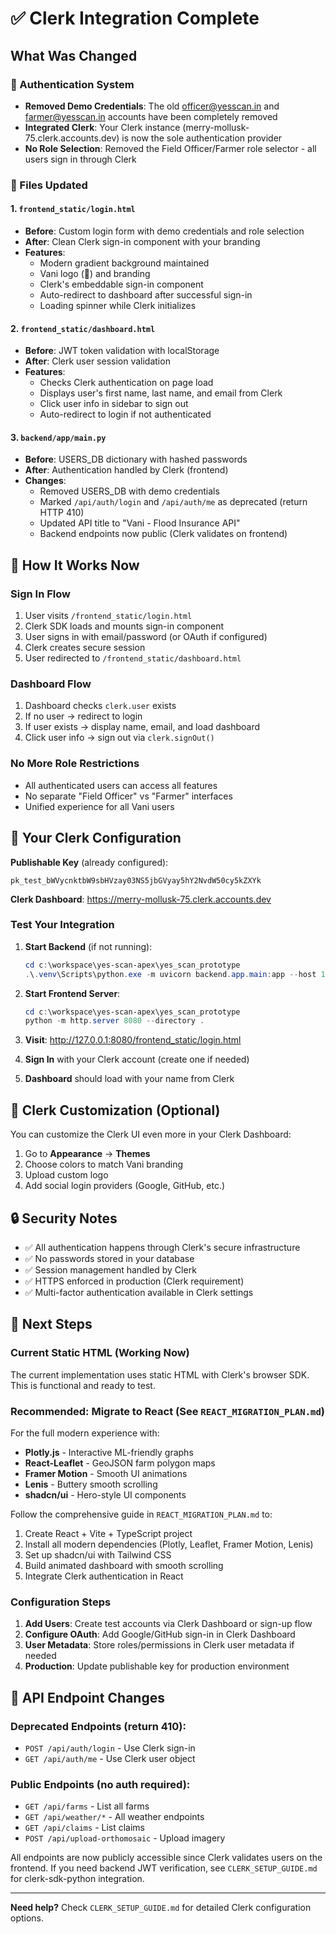 # ✅ Clerk Integration Complete

## What Was Changed

### 🔐 Authentication System
- **Removed Demo Credentials**: The old officer@yesscan.in and farmer@yesscan.in accounts have been completely removed
- **Integrated Clerk**: Your Clerk instance (merry-mollusk-75.clerk.accounts.dev) is now the sole authentication provider
- **No Role Selection**: Removed the Field Officer/Farmer role selector - all users sign in through Clerk

### 📄 Files Updated

#### 1. `frontend_static/login.html`
- **Before**: Custom login form with demo credentials and role selection
- **After**: Clean Clerk sign-in component with your branding
- **Features**:
  - Modern gradient background maintained
  - Vani logo (🌊) and branding
  - Clerk's embeddable sign-in component
  - Auto-redirect to dashboard after successful sign-in
  - Loading spinner while Clerk initializes

#### 2. `frontend_static/dashboard.html`
- **Before**: JWT token validation with localStorage
- **After**: Clerk user session validation
- **Features**:
  - Checks Clerk authentication on page load
  - Displays user's first name, last name, and email from Clerk
  - Click user info in sidebar to sign out
  - Auto-redirect to login if not authenticated

#### 3. `backend/app/main.py`
- **Before**: USERS_DB dictionary with hashed passwords
- **After**: Authentication handled by Clerk (frontend)
- **Changes**:
  - Removed USERS_DB with demo credentials
  - Marked `/api/auth/login` and `/api/auth/me` as deprecated (return HTTP 410)
  - Updated API title to "Vani - Flood Insurance API"
  - Backend endpoints now public (Clerk validates on frontend)

## 🎯 How It Works Now

### Sign In Flow
1. User visits `/frontend_static/login.html`
2. Clerk SDK loads and mounts sign-in component
3. User signs in with email/password (or OAuth if configured)
4. Clerk creates secure session
5. User redirected to `/frontend_static/dashboard.html`

### Dashboard Flow
1. Dashboard checks `clerk.user` exists
2. If no user → redirect to login
3. If user exists → display name, email, and load dashboard
4. Click user info → sign out via `clerk.signOut()`

### No More Role Restrictions
- All authenticated users can access all features
- No separate "Field Officer" vs "Farmer" interfaces
- Unified experience for all Vani users

## 🔧 Your Clerk Configuration

**Publishable Key** (already configured):
```
pk_test_bWVycnktbW9sbHVzay03NS5jbGVyay5hY2NvdW50cy5kZXYk
```

**Clerk Dashboard**: https://merry-mollusk-75.clerk.accounts.dev

### Test Your Integration

1. **Start Backend** (if not running):
   ```powershell
   cd c:\workspace\yes-scan-apex\yes_scan_prototype
   .\.venv\Scripts\python.exe -m uvicorn backend.app.main:app --host 127.0.0.1 --port 8000 --reload
   ```

2. **Start Frontend Server**:
   ```powershell
   cd c:\workspace\yes-scan-apex\yes_scan_prototype
   python -m http.server 8080 --directory .
   ```

3. **Visit**: http://127.0.0.1:8080/frontend_static/login.html

4. **Sign In** with your Clerk account (create one if needed)

5. **Dashboard** should load with your name from Clerk

## 🎨 Clerk Customization (Optional)

You can customize the Clerk UI even more in your Clerk Dashboard:

1. Go to **Appearance** → **Themes**
2. Choose colors to match Vani branding
3. Upload custom logo
4. Add social login providers (Google, GitHub, etc.)

## 🔒 Security Notes

- ✅ All authentication happens through Clerk's secure infrastructure
- ✅ No passwords stored in your database
- ✅ Session management handled by Clerk
- ✅ HTTPS enforced in production (Clerk requirement)
- ✅ Multi-factor authentication available in Clerk settings

## 🚀 Next Steps

### Current Static HTML (Working Now)
The current implementation uses static HTML with Clerk's browser SDK. This is functional and ready to test.

### Recommended: Migrate to React (See `REACT_MIGRATION_PLAN.md`)

For the full modern experience with:
- **Plotly.js** - Interactive ML-friendly graphs
- **React-Leaflet** - GeoJSON farm polygon maps  
- **Framer Motion** - Smooth UI animations
- **Lenis** - Buttery smooth scrolling
- **shadcn/ui** - Hero-style UI components

Follow the comprehensive guide in `REACT_MIGRATION_PLAN.md` to:
1. Create React + Vite + TypeScript project
2. Install all modern dependencies (Plotly, Leaflet, Framer Motion, Lenis)
3. Set up shadcn/ui with Tailwind CSS
4. Build animated dashboard with smooth scrolling
5. Integrate Clerk authentication in React

### Configuration Steps
1. **Add Users**: Create test accounts via Clerk Dashboard or sign-up flow
2. **Configure OAuth**: Add Google/GitHub sign-in in Clerk Dashboard
3. **User Metadata**: Store roles/permissions in Clerk user metadata if needed
4. **Production**: Update publishable key for production environment

## 📝 API Endpoint Changes

### Deprecated Endpoints (return 410):
- `POST /api/auth/login` - Use Clerk sign-in
- `GET /api/auth/me` - Use Clerk user object

### Public Endpoints (no auth required):
- `GET /api/farms` - List all farms
- `GET /api/weather/*` - All weather endpoints
- `GET /api/claims` - List claims
- `POST /api/upload-orthomosaic` - Upload imagery

All endpoints are now publicly accessible since Clerk validates users on the frontend. If you need backend JWT verification, see `CLERK_SETUP_GUIDE.md` for clerk-sdk-python integration.

---

**Need help?** Check `CLERK_SETUP_GUIDE.md` for detailed Clerk configuration options.
